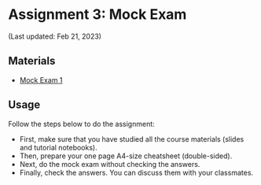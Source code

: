 # Assignment 3: Mock Exam

(Last updated: Feb 21, 2023)

## Materials

- [Mock Exam 1](../others/mock-exam-1)

## Usage

Follow the steps below to do the assignment:
- First, make sure that you have studied all the course materials (slides and tutorial notebooks).
- Then, prepare your one page A4-size cheatsheet (double-sided).
- Next, do the mock exam without checking the answers.
- Finally, check the answers. You can discuss them with your classmates.
